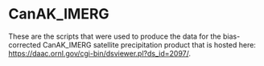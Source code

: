 # CanAK_IMERG
These are the scripts that were used to produce the data for the bias-corrected CanAK_IMERG satellite precipitation product that is hosted here: https://daac.ornl.gov/cgi-bin/dsviewer.pl?ds_id=2097/. 

